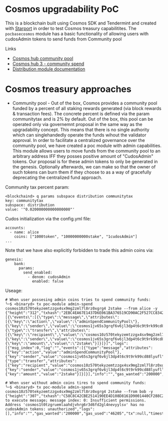 # Cosmos upgradability PoC

This is a blockchain built using Cosmos SDK and Tendermint and created with [Starport](https://github.com/tendermint/starport) in order to test Cosmos treasury capabilitites. The `pocbasecosmos` module has a basic functionality of allowing users with cudosAdmin tokens to send funds from Community pool 

Links

* [Cosmos hub community pool](https://github.com/gavinly/CosmosCommunitySpend)
* [Cosmos hub 3 - community spend](https://github.com/cosmos/governance/tree/master/community-pool-spend)
* [Distribution module documentation](https://docs.cosmos.network/v0.42/modules/distribution/)

# Cosmos treasury approaches

* Community pool - Out of the box, Cosmos provides a community pool funded by a percent of all staking rewards generated (via block rewards & transaction fees). The concrete percent is defined via the param communitytax and is 2% by default. Out of the box, this pool can be operated only via governemnt proposal in the same way as the upgradability concept. This means that there is no single authority which can singlehandedly operate the funds wihout the validator approval. In order to facilitate a centralized governance over the community pool, we have created a poc module with admin capabilities. This module allows users to move funds from the community pool to an arbitrary address IFF they posses positive amount of "CudosAdmin" tokens. Our proposal is for these admin tokens to only be generated in the genesis. Optionally afterwards, we can make so that the owner of such tokens can burn them if they choose to as a way of gracefully deprecating the centralized fund approach.


Community tax percent param:
```
<blockchaind> q params subspace distribution communitytax                                                 
key: communitytax
subspace: distribution
value: '"0.020000000000000000"'
```

Cudos initialization via the config.yml file:
```
accounts:
  - name: alice
    coins: ["1000token", "10000000000stake", "1cudosAdmin"]
...
```
Note that we have also explicitly forbidden to trade this admin coins via:
```
genesis:
    bank:
      params:
        send_enabled:
          - denom: cudosAdmin
            enabled: false
```

Useage:
```
# When user possesing admin coins tries to spend community funds:
╰─$ <binaryd> tx poc-module admin-spend cosmos10z570tekyzemtzzgx4sx9mg2zml7l8rz0xgrg4 2stake --from alice -y
{"height":"312","txhash":"2EBC4EA67E1437D6E061BA376519CD90AC2F527CC834259A07E53FD98FF01791","codespace":"","code":0,"data":"0A190A1761646D696E5370656E64436F6D6D756E697479506F6F6C","raw_log":"[{\"events\":[{\"type\":\"message\",\"attributes\":[{\"key\":\"action\",\"value\":\"adminSpendCommunityPool\"},{\"key\":\"sender\",\"value\":\"cosmos1jv65s3grqf6v6jl3dp4t6c9t9rk99cd88lyufl\"}]},{\"type\":\"transfer\",\"attributes\":[{\"key\":\"recipient\",\"value\":\"cosmos10z570tekyzemtzzgx4sx9mg2zml7l8rz0xgrg4\"},{\"key\":\"sender\",\"value\":\"cosmos1jv65s3grqf6v6jl3dp4t6c9t9rk99cd88lyufl\"},{\"key\":\"amount\",\"value\":\"2stake\"}]}]}]","logs":[{"msg_index":0,"log":"","events":[{"type":"message","attributes":[{"key":"action","value":"adminSpendCommunityPool"},{"key":"sender","value":"cosmos1jv65s3grqf6v6jl3dp4t6c9t9rk99cd88lyufl"}]},{"type":"transfer","attributes":[{"key":"recipient","value":"cosmos10z570tekyzemtzzgx4sx9mg2zml7l8rz0xgrg4"},{"key":"sender","value":"cosmos1jv65s3grqf6v6jl3dp4t6c9t9rk99cd88lyufl"},{"key":"amount","value":"2stake"}]}]}],"info":"","gas_wanted":"200000","gas_used":"60492","tx":null,"timestamp":""}

# When user without admin coins tires to spend community funds:
╰─$ <binaryd> tx poc-module admin-spend cosmos10z570tekyzemtzzgx4sx9mg2zml7l8rz0xgrg4 2stake --from bob -y
{"height":"307","txhash":"C58C8C42CBE2514190EE4D108D8161D9001440CF288C24A88B667672157E8349","codespace":"sdk","code":4,"data":"","raw_log":"failed to execute message; message index: 0: Insufficient permissions. Address 'cosmos1t0tzgruemlaahdjvhrg6r3d6fd2gl4nevyylsv' has no cudosAdmin tokens: unauthorized","logs":[],"info":"","gas_wanted":"200000","gas_used":"46205","tx":null,"timestamp":""}

```